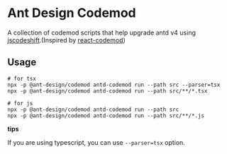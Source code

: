 # Ant Design Codemod

A collection of codemod scripts that help upgrade antd v4 using [jscodeshift](https://github.com/facebook/jscodeshift).(Inspired by [react-codemod](https://github.com/reactjs/react-codemod))

## Usage

```shell
# for tsx
npx -p @ant-design/codemod antd-codemod run --path src --parser=tsx
npx -p @ant-design/codemod antd-codemod run --path src/**/*.tsx

# for js
npx -p @ant-design/codemod antd-codemod run --path src
npx -p @ant-design/codemod antd-codemod run --path src/**/*.js
```

**tips**

If you are using typescript, you can use `--parser=tsx` option.
